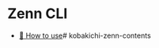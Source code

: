 # Zenn CLI

* [📘 How to use](https://zenn.dev/zenn/articles/zenn-cli-guide)# kobakichi-zenn-contents
